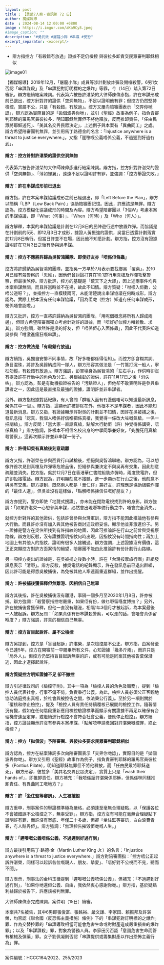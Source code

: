 ```yaml
---
layout: post
title : 【勇武7人案・審訊第 72 日】
author: 獨媒報導
date  : 2024-08-14 12:00:00 +0800
image : https://i.imgur.com/aKa9Cy8.jpeg
#image_caption: ""
description: "#勇武派 #屠龍小隊 #串謀 #反恐"
excerpt_separator: <excerpt/>
---
```


- 辯方指控方「有殺錯冇放過」證據不足仍檢控 與彼拉多卸責交民眾審判耶穌相似

<excerpt/>

![image01](https://i.imgur.com/4VxWkV7.png)

【獨媒報導】2019年12月，「屠龍小隊」成員等涉計劃放炸彈及開槍殺警。6男1女否認「串謀謀殺」及「串謀犯對訂明標的之爆炸」等罪，今（14日）踏入第72日審訊，辯方繼續結案陳詞。代表第六被告許湛榮的大律師陳偉彥指，許在串謀形成前已退出，控方針對許的證供「空洞無物」，不足以證明他有罪；但控方仍然堅持檢控，實屬不公，只是「有殺錯，冇放過」。控方又屢向陪審團表示「交畀你哋諗」，辯方認為實際目的是「拋個波畀你哋」，並引《聖經》故事為例子，指負責審判耶穌的羅馬官員彼拉多，明知耶穌無罪但不將他釋放，反而推卸責任，「任由民眾將耶穌送死」、「美其名交畀民眾決定」，上述例子與本案有「異曲同工」之處。辯方希望陪審團判無罪，並引用馬丁路德金的名言：「Injustice anywhere is a threat to justice everywhere.」，又指「遲嚟嘅公義唔係公義，不過遲到好過冇到」。

#### 辯方：控方針對許湛榮的證供空洞無物

代表第六被告許湛榮的大律師陳偉彥進行結案陳詞。辯方指，控方針對許湛榮的證供「空洞無物」、「薄如蟬翼」，遠遠不足以證明許有罪，並強調：「控方舉證失敗。」

#### 辯方：許在串謀成形前已退出

辯方指，許在本案串謀協議成形之前已經退出，即「Left Before the Plan」，辯方以簡稱「LBP（Low Back Pain）」協助陪審團記憶。因此，許應該是無罪。辯方認為，控方模糊化協議成形的時間及內容。辯方希望陪審團以「3個W」考慮本案的串謀協議，即「What（何事）」、「When（何時）」及「Who（何人）」。

辯方解釋，本案的串謀協議是計劃在12月8日的民陣遊行途中放置炸彈。而協議是在計劃前的5天、即12月3日才成形，據證人黃振強的證供，吳當日透露計劃落實於12月8日執行。但當日許並不在場，因此他不知悉計劃。辯方指，控方沒有證據證明許在12月3日之後有參與過串謀。

#### 辯方：控方不應將許歸為吳智鴻團隊、即使好友亦「唔係佢條蟲」

控方將許歸納為吳智鴻的團隊，並指吳一方早於7月表示要找鄉黑「覆桌」，於10月已經有殺警察的「思維」，因他們曾討論打算在10.1遊行用真槍及炸彈攻擊警察，但最後煞停。辯方批評，控方的基礎是「荒天下之大謬」，因上述兩事件均與本案串謀無關，而且許當時並不在場，故此不知情。辯方質疑：「咁樣入佢數，公唔公道呀？」，並指控方一直模稜兩可，未能清楚說出串謀協議在何時成形。辯方認為，實際上根本沒有任何串謀協議，「因為佢哋（控方）知道冇任何串謀成形，梗係唔會認啦。」

辯方又批評，控方一直將許歸納為吳智鴻的團隊，「用呢個概念將所有人歸成兩邊」，但辯方希望陪審團獨立考慮針對許的證據，而「唔好好似控方咁鬆散、求其」。辯方強調，雖然許是吳的好友，但「唔係佢心入面條蟲」，因此不代表許知道吳參與「咁激進瘋狂嘅串謀」。

#### 辯方：控方做法是「有殺錯冇放過」

辯方續指，吳獨自安排不同事情，故「好多嘢都係得佢知」。而控方卻含糊其詞、魚目混珠，將許及吳歸納成同一隊人，辯方形容其做法是「一竹篙打沉一船人，寧枉勿縱，有殺錯冇放過」。辯方強調，彭軍壕身為吳智鴻的「左右手」，作供時卻沒有提及許在行動中的角色及分工。另根據彭的證供，許在11月17日之後「消失咗」。辯方認為，彭是有動機指證被告的「污點證人」，但他卻不敢表明許是參與串謀者之一，因此這是最直接及最強的證據，證明許並非串謀者。

另外，辯方指根據對話紀錄，有人曾問「群組入面有冇邊個唔可以知道最新訊息，榮係其中一個」。辯方指，這顯示許被排除在外，他根本不是串謀者，因此不能知道最新消息。辯方又指，有證據顯示許對吳的計劃並不知情，因許在吳被捕之後，發訊息指「認真，我個人唔係好信嗰把係真槍，我覺得一係改大咗嘅氣槍，一係一把閹槍」。辯方反問：「當大家一直話真槍，點解大行動佢（許）仲覺得係講笑，唔係真槍？」辯方強調，許根本不相信名校出身的中學同學兼好友，「夠膽死用真槍殺警察」，這再次顯示許並非串謀一份子。

#### 辯方：許得知吳有真槍後刻意疏離

辯方又指，許湛榮在參與西貢行山試槍後，拒絕與吳智鴻聯絡。辯方認為，可以想像許首次見到真槍及炸彈等危險品後，拒絕參與兼決定不與吳再有交集，因此刻意疏離並消失。控方指，吳於12月7日在香港華仁書院組裝炸彈時，兩度致電許，但許卻拒接電話。辯方認為，許明顯刻意不接聽，進一步顯示在行山之後，他刻意不與吳有交集。辯方提到，既然兩人都是「華仁仔」兼好友，許理應是協助組裝炸彈的「最佳人選」，但吳並沒有這樣做，「點解唔係揀信任嘅好朋友？」

辯方亦提到，警方即使「地氈式搜證」，亦未能在閉路電視找到許的身影。辯方強調：「如果許湛榮一心想參與串謀，必然會出現喺準備行動之中，唔會完全消失。」

就控方針對許的其他證供，包括許曾參與台灣軍訓，辯方指不能因此推論他有參與大行動。而且許亦沒有加入與其他被告商討迫政府妥協，顯示他並非激進份子。另一證據是警方在吳住所找到有許指紋的地圖，因此可推論許在行山之前曾與吳視察路線。辯方則反駁，沒有證據證明指紋何時出現，因指紋沒有時間指向性；再加上地圖上有其他人的指紋，證明有很多人接觸過。辯方強調，上述證據沒有價值，這正正突顯控方對許方面案情的絕望，陪審團不能由此推論許有份計劃行山路線。

另一項控方提出的證據是，在吳被捕之後數小時，許在「台灣按摩旅行團」群組發訊息表示「清嘢」。辯方反駁，據吳電話的紀錄顯示，許在發訊息前已退出群組，因此許可能是得悉吳被捕後，為免被其他人牽連而重返群組，並作出提醒。

#### 辯方：許被捕後獲保釋但無離港、因相信自己無辜

辯方其後指，許在吳被捕後沒有離港，事隔一個多月至2020年1月8日，許亦被捕。辯方強調：「殺警察指控咁嚴重，如果佢有份，做乜嘢留喺度博拉？」另外，許在被捕後曾獲保釋，但他一直沒有離港，相隔1年3個月才被起訴，為本案最後一人被起訴。辯方反問：「如果真係有份串謀殺警察，可以走的話，會唔會真係留喺度？」辯方強調，許真的相信自己無辜。

#### 辯方：控方盲目起訴許、屬不公檢控

辯方另提到，控方是「盲目起訴」許湛榮，是次檢控屬不公正。辯方指，由案發至今已達5年，控方在開審前一早閱畢所有文件，心知證據「幾多斤兩」，而許只是「局外人」。但控方仍堅持盲目起訴無辜的許，或有可能是同案其他被告棄保潛逃，因此才選擇起訴許。

#### 辯方質疑控方明知證據不足 卻不撤控

辯方引述律政司的《檢控守則》，其中一項為「檢控人員的角色及職務」，提到「檢控人員代表社會，行事不偏不倚，負責秉行公義。為此，檢控人員必須公正客觀地協助法庭找出真相，於社會與被控告之間，依法秉公行義」。至於另一項則關於「覆核和停止檢控」，提及「檢控人員有責任持續覆核已展開的檢控工作。隨著情況有變，假如在任何階段重新應用檢控驗證標準而顯示有關證據不再足以確保有合理機會達至定罪，或繼續進行檢控不會符合社會公義，便應停止檢控」。辯方續指，控方證據顯示許沒有參與本案串謀，「點解唔申請撤回對許湛榮嘅控罪，終止檢控？」

#### 辯方：控方「拋個波」予陪審團、與彼拉多要求民眾審判耶穌相似

辯方認為，控方在結案陳詞多次向陪審團表示「交畀你哋諗」，實際目的是「拋個波畀你哋」。辯方又引用《聖經》故事作為例子，指負責審判耶穌的羅馬官員彼拉多（Pontius Pilate），明知道耶穌無罪但不將他釋放，而「任由民眾將耶穌送死」。辯方形容，彼拉多「美其名交畀民眾決定」，實質上只是「wash their hands of」，即推卸責任。辯方補充：「我唔係話許湛榮係耶穌，但係係咪同樣推卸責任、有異曲同工嘅地方？」

#### 辯方：許「坐住監等審訊」、人生被摧毀

辯方重申，刑事案件的舉證標準極為嚴格，必須達至毫無合理疑點，以「保護各位不會被錯誤不公檢控之下，無辜受罪」。辯方指，控方沒有可能在毫無合理疑點下證明許有罪，而許沒有案底、年僅二十多歲，但卻「坐住監等審訊，白白浪費青春，冇人賠畀佢」。辯方強調：「無理控告摧毀佢哋嘅人生。」

#### 辯方：「遲嚟嘅公義唔係公義，不過遲到好過冇到」

辯方最後引用馬丁·路德·金（Martin Luther King Jr.）的名言：「Injustice anywhere is a threat to justice everywhere.」辯方對陪審團指：「控方唔公正起訴許湛榮，同樣可以起訴各位嘅親人、朋友、摯愛」、「唔好對不公視而不見，聽而不聞」。

辯方表示，刑事法的金科玉律提到「遲嚟嘅公義唔係公義」，但補充：「不過遲到好過冇到」，「如果你哋還佢公義、自由，我依然衷心感謝你哋。」辯方指，基於疑點利益歸於被告下，許應該被判無罪。

大律師陳偉彥完成陳詞，案件明（15日）續審。

本案共7名被告，其中6男即張俊富、張銘裕、嚴文謙、李家田、賴振邦及許湛榮，均否認《聯合國（反恐怖主義措施）條例》下的「串謀犯對訂明標的之爆炸」罪、作為交替控罪的「串謀導致相當可能會危害生命或對財產造成嚴重損害的爆炸罪」；以及「串謀謀殺」罪，對象為警務人員。李家田另否認「意圖危害生命而管有槍械及彈藥」罪。女子劉佩凝則否認「串謀提供或籌集財產以作出恐怖主義行為」罪。

---

案件編號：HCCC164/2022、255/2023
